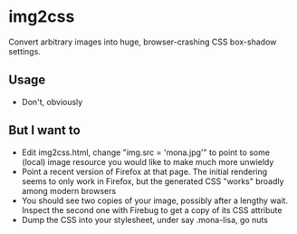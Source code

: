 img2css
=======

Convert arbitrary images into huge, browser-crashing CSS box-shadow settings.

Usage
-----
* Don't, obviously

But I want to
-------------
* Edit img2css.html, change "img.src = 'mona.jpg'" to point to some (local) image resource you would like to make much more unwieldy
* Point a recent version of Firefox at that page. The initial rendering seems to only work in Firefox, but the generated CSS "works" broadly among modern browsers
* You should see two copies of your image, possibly after a lengthy wait. Inspect the second one with Firebug to get a copy of its CSS attribute
* Dump the CSS into your stylesheet, under say .mona-lisa, go nuts

